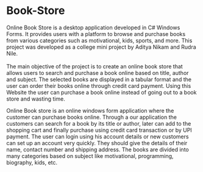 # Book-Store

Online Book Store is a desktop application developed in C# Windows Forms. It provides users with a platform to browse and purchase books from various categories such as motivational, kids, sports, and more. This project was developed as a college mini project by Aditya Nikam and Rudra Nile.<br><br>
The main objective of the project is to create an online book store that allows users to search and purchase a book online based on title, author and subject. The selected books are displayed in a tabular format and the user can order their books online through credit card payment. Using this Website the user can purchase a book online instead of going out to a book store and wasting time.

Online Book store is an online windows form application where the customer can purchase books online. Through a our application the customers can search for a book by its title or author, later can add to the shopping cart and finally purchase using credit card transaction or by UPI payment. The user can login using his account details or new customers can set up an account very quickly. They should give the details of their name, contact number and shipping address. The books are divided into many categories based on subject like motivational, programming, biography, kids, etc.
